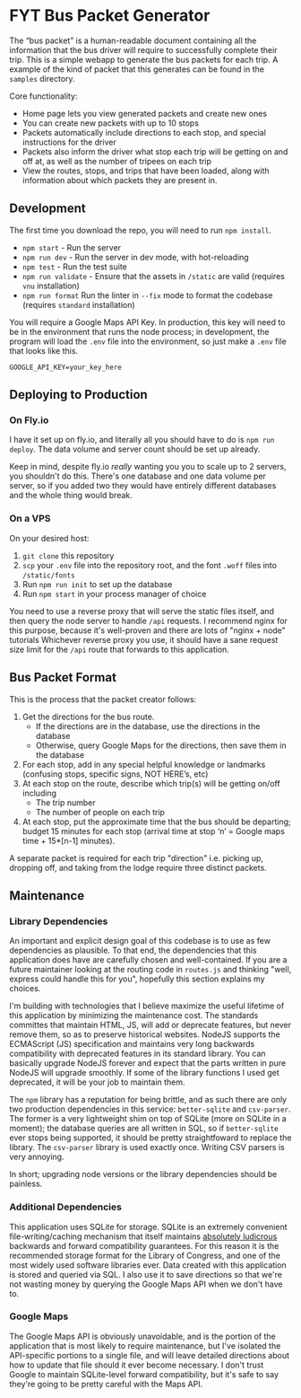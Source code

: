# FYT Bus Packet Generator
The “bus packet” is a human-readable document containing all the information that the bus driver will require to successfully complete their trip.
This is a simple webapp to generate the bus packets for each trip.
A example of the kind of packet that this generates can be found in the `samples` directory.

Core functionality:
* Home page lets you view generated packets and create new ones
* You can create new packets with up to 10 stops
* Packets automatically include directions to each stop, and special instructions for the driver
* Packets also inform the driver what stop each trip will be getting on and off at, as well as the number of tripees on each trip
* View the routes, stops, and trips that have been loaded, along with information about which packets they are present in.

## Development
The first time you download the repo, you will need to run `npm install`.

* `npm start` - Run the server
* `npm run dev` - Run the server in dev mode, with hot-reloading
* `npm test` - Run the test suite
* `npm run validate` - Ensure that the assets in `/static` are valid (requires `vnu` installation)
* `npm run format` Run the linter in `--fix` mode to format the codebase (requires `standard` installation)

You will require a Google Maps API Key.
In production, this key will need to be in the environment that runs the node process;
in development, the program will load the `.env` file into the environment, so just make a `.env` file that looks like this.
```
GOOGLE_API_KEY=your_key_here
```


## Deploying to Production

### On Fly.io

I have it set up on fly.io, and literally all you should have to do is `npm run deploy`. The data
volume and server count should be set up already.

Keep in mind, despite fly.io *really* wanting you you to scale up to 2 servers, you shouldn't do this.
There's one database and one data volume per server, so if you added two they would have entirely
different databases and the whole thing would break.


### On a VPS
On your desired host:
1. `git clone` this repository
1. `scp` your `.env` file into the repository root, and the font `.woff` files into `/static/fonts`
1. Run `npm run init` to set up the database
1. Run `npm start` in your process manager of choice

You need to use a reverse proxy that will serve the static files itself, and then query the node server to handle `/api` requests.
I recommend nginx for this purpose, because it's well-proven and there are lots of "nginx + node" tutorials
Whichever reverse proxy you use, it should have a sane request size limit for the `/api` route that forwards to this application.

## Bus Packet Format
This is the process that the packet creator follows:
1. Get the directions for the bus route.
	* If the directions are in the database, use the directions in the database
	* Otherwise, query Google Maps for the directions, then save them in the database
1. For each stop, add in any special helpful knowledge or landmarks (confusing stops, specific signs, NOT HERE’s, etc)
1. At each stop on the route, describe which trip(s) will be getting on/off including
    * The trip number
    * The number of people on each trip
1. At each stop, put the approximate time that the bus should be departing; budget 15 minutes for each stop (arrival time at stop ‘n’ = Google maps time + 15\*[n-1] minutes).

A separate packet is required for each trip "direction" i.e. picking up, dropping off, and taking from the lodge require three distinct packets.

## Maintenance
### Library Dependencies
An important and explicit design goal of this codebase is to use as few dependencies as plausible.
To that end, the dependencies that this application does have are carefully chosen and well-contained.
If you are a future maintainer looking at the routing code in `routes.js` and thinking "well, express could handle this for you", hopefully this section explains my choices.

I'm building with technologies that I believe maximize the useful lifetime of this application by minimizing the maintenance cost.
The standards committes that maintain HTML, JS, will add or deprecate features, but never remove them, so as to preserve historical websites.
NodeJS supports the ECMAScript (JS) specification and maintains very long backwards compatibility with deprecated features in its standard library.
You can basically upgrade NodeJS forever and expect that the parts written in pure NodeJS will upgrade smoothly.
If some of the library functions I used get deprecated, it will be your job to maintain them.

The `npm` library has a reputation for being brittle, and as such there are only two production dependencies in this service: `better-sqlite` and `csv-parser`.
The former is a very lightweight shim on top of SQLite (more on SQLite in a moment); the database queries are all written in SQL, so if `better-sqlite` ever stops being supported, it should be pretty straightfoward to replace the library.
The `csv-parser` library is used exactly once.
Writing CSV parsers is very annoying.

In short; upgrading node versions or the library dependencies should be painless.

### Additional Dependencies
This application uses SQLite for storage.
SQLite is an extremely convenient file-writing/caching mechanism that itself maintains [absolutely ludicrous](https://sqlite.org/lts.html) backwards and forward compatibility guarantees.
For this reason it is the recommended storage format for the Library of Congress, and one of the most widely used software libraries ever.
Data created with this application is stored and queried via SQL.
I also use it to save directions so that we're not wasting money by querying the Google Maps API when we don't have to.

### Google Maps
The Google Maps API is obviously unavoidable, and is the portion of the application that is most likely to require maintenance, but I've isolated the API-specific portions to a single file, and will leave detailed directions about how to update that file should it ever become necessary.
I don't trust Google to maintain SQLite-level forward compatibility, but it's safe to say they're going to be pretty careful with the Maps API.

